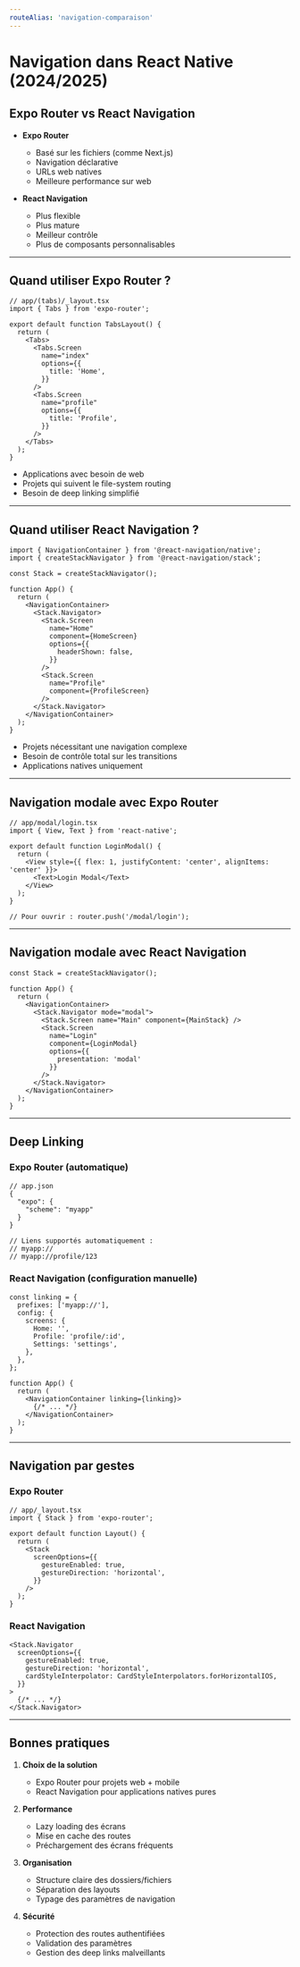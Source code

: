 ```yaml
---
routeAlias: 'navigation-comparaison'
---
```


<a name="navigation-comparaison"></a>

# Navigation dans React Native (2024/2025)

## Expo Router vs React Navigation

- **Expo Router**
  - Basé sur les fichiers (comme Next.js)
  - Navigation déclarative
  - URLs web natives
  - Meilleure performance sur web

- **React Navigation**
  - Plus flexible
  - Plus mature
  - Meilleur contrôle
  - Plus de composants personnalisables

---

## Quand utiliser Expo Router ?

```tsx
// app/(tabs)/_layout.tsx
import { Tabs } from 'expo-router';

export default function TabsLayout() {
  return (
    <Tabs>
      <Tabs.Screen
        name="index"
        options={{
          title: 'Home',
        }}
      />
      <Tabs.Screen
        name="profile"
        options={{
          title: 'Profile',
        }}
      />
    </Tabs>
  );
}
```

- Applications avec besoin de web
- Projets qui suivent le file-system routing
- Besoin de deep linking simplifié

---

## Quand utiliser React Navigation ?

```tsx
import { NavigationContainer } from '@react-navigation/native';
import { createStackNavigator } from '@react-navigation/stack';

const Stack = createStackNavigator();

function App() {
  return (
    <NavigationContainer>
      <Stack.Navigator>
        <Stack.Screen 
          name="Home" 
          component={HomeScreen}
          options={{
            headerShown: false,
          }}
        />
        <Stack.Screen 
          name="Profile" 
          component={ProfileScreen}
        />
      </Stack.Navigator>
    </NavigationContainer>
  );
}
```

- Projets nécessitant une navigation complexe
- Besoin de contrôle total sur les transitions
- Applications natives uniquement

---

## Navigation modale avec Expo Router

```tsx
// app/modal/login.tsx
import { View, Text } from 'react-native';

export default function LoginModal() {
  return (
    <View style={{ flex: 1, justifyContent: 'center', alignItems: 'center' }}>
      <Text>Login Modal</Text>
    </View>
  );
}

// Pour ouvrir : router.push('/modal/login');
```

---

## Navigation modale avec React Navigation

```tsx
const Stack = createStackNavigator();

function App() {
  return (
    <NavigationContainer>
      <Stack.Navigator mode="modal">
        <Stack.Screen name="Main" component={MainStack} />
        <Stack.Screen 
          name="Login" 
          component={LoginModal}
          options={{
            presentation: 'modal'
          }}
        />
      </Stack.Navigator>
    </NavigationContainer>
  );
}
```

---

## Deep Linking

### Expo Router (automatique)

```tsx
// app.json
{
  "expo": {
    "scheme": "myapp"
  }
}

// Liens supportés automatiquement :
// myapp:// 
// myapp://profile/123
```

### React Navigation (configuration manuelle)

```tsx
const linking = {
  prefixes: ['myapp://'],
  config: {
    screens: {
      Home: '',
      Profile: 'profile/:id',
      Settings: 'settings',
    },
  },
};

function App() {
  return (
    <NavigationContainer linking={linking}>
      {/* ... */}
    </NavigationContainer>
  );
}
```

---

## Navigation par gestes

### Expo Router

```tsx
// app/_layout.tsx
import { Stack } from 'expo-router';

export default function Layout() {
  return (
    <Stack
      screenOptions={{
        gestureEnabled: true,
        gestureDirection: 'horizontal',
      }}
    />
  );
}
```

### React Navigation

```tsx
<Stack.Navigator
  screenOptions={{
    gestureEnabled: true,
    gestureDirection: 'horizontal',
    cardStyleInterpolator: CardStyleInterpolators.forHorizontalIOS,
  }}
>
  {/* ... */}
</Stack.Navigator>
```

---

## Bonnes pratiques

1. **Choix de la solution**
   - Expo Router pour projets web + mobile
   - React Navigation pour applications natives pures

2. **Performance**
   - Lazy loading des écrans
   - Mise en cache des routes
   - Préchargement des écrans fréquents

3. **Organisation**
   - Structure claire des dossiers/fichiers
   - Séparation des layouts
   - Typage des paramètres de navigation

4. **Sécurité**
   - Protection des routes authentifiées
   - Validation des paramètres
   - Gestion des deep links malveillants 
